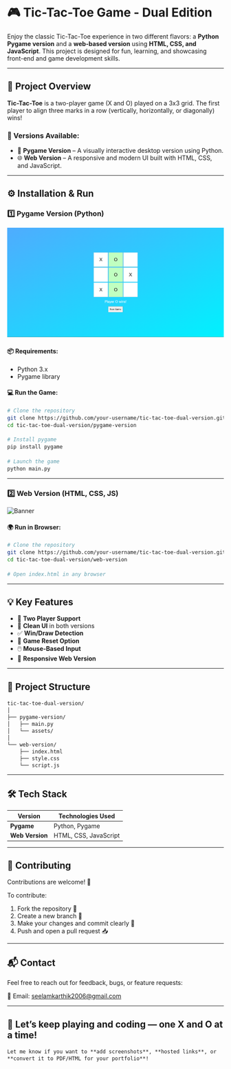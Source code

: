 # 🎮 Tic-Tac-Toe Game - Dual Edition

Enjoy the classic Tic-Tac-Toe experience in two different flavors: a **Python Pygame version** and a **web-based version** using **HTML, CSS, and JavaScript**. This project is designed for fun, learning, and showcasing front-end and game development skills.

---

## 🧩 Project Overview

**Tic-Tac-Toe** is a two-player game (X and O) played on a 3x3 grid. The first player to align three marks in a row (vertically, horizontally, or diagonally) wins!

### 🔧 Versions Available:
- 🎨 **Pygame Version** – A visually interactive desktop version using Python.
- 🌐 **Web Version** – A responsive and modern UI built with HTML, CSS, and JavaScript.
---

## ⚙️ Installation & Run

### 1️⃣ Pygame Version (Python)
![Banner](https://github.com/karthikprogr/tic-tac-toe/blob/main/static/Screenshot%202025-06-06%20143514.png)

#### 📦 Requirements:
- Python 3.x
- Pygame library

#### 💻 Run the Game:
```bash
# Clone the repository
git clone https://github.com/your-username/tic-tac-toe-dual-version.git
cd tic-tac-toe-dual-version/pygame-version

# Install pygame
pip install pygame

# Launch the game
python main.py
````

---

### 2️⃣ Web Version (HTML, CSS, JS)
![Banner](https://github.com/karthikprogr/tic-tac-toe/blob/main/static/Screenshot%202025-06-06%20143625.png)
#### 🌍 Run in Browser:

```bash
# Clone the repository
git clone https://github.com/your-username/tic-tac-toe-dual-version.git
cd tic-tac-toe-dual-version/web-version

# Open index.html in any browser
```

---

## 💡 Key Features

* 🧠 **Two Player Support**
* 🎨 **Clean UI** in both versions
* ✅ **Win/Draw Detection**
* 🔄 **Game Reset Option**
* 🖱️ **Mouse-Based Input**
* 📱 **Responsive Web Version**

---

## 📁 Project Structure

```
tic-tac-toe-dual-version/
│
├── pygame-version/
│   ├── main.py
│   └── assets/
│
└── web-version/
    ├── index.html
    ├── style.css
    └── script.js
```

---

## 🛠️ Tech Stack

| Version         | Technologies Used     |
| --------------- | --------------------- |
| **Pygame**      | Python, Pygame        |
| **Web Version** | HTML, CSS, JavaScript |

---

## 🙌 Contributing

Contributions are welcome! 🚀

To contribute:

1. Fork the repository 🍴
2. Create a new branch 🌿
3. Make your changes and commit clearly 💬
4. Push and open a pull request 📥

---

## 📬 Contact

Feel free to reach out for feedback, bugs, or feature requests:

📧 Email: [seelamkarthik2006@gmail.com](mailto:seelamkarthik2006@gmail.com)

---

## 🏁 Let’s keep playing and coding — one X and O at a time!

```
Let me know if you want to **add screenshots**, **hosted links**, or **convert it to PDF/HTML for your portfolio**!
```
